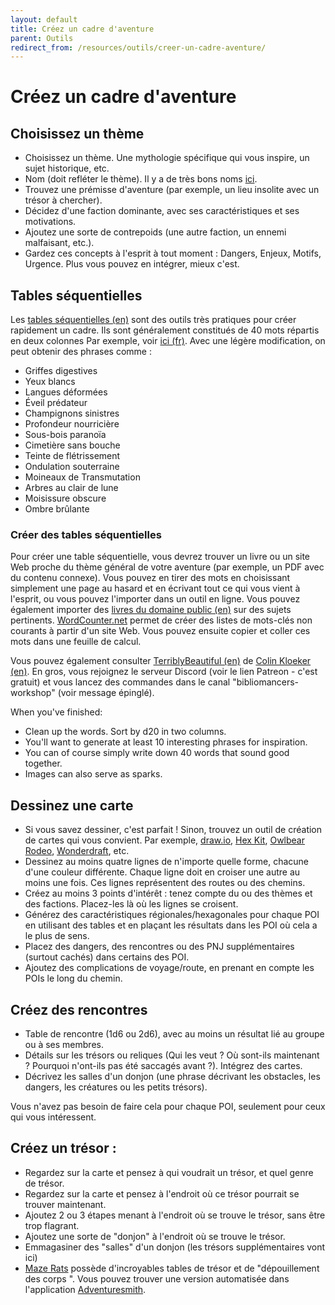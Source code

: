 ```yaml
---
layout: default
title: Créez un cadre d'aventure
parent: Outils
redirect_from: /resources/outils/creer-un-cadre-aventure/
---
```


# Créez un cadre d'aventure

## Choisissez un thème
- Choisissez un thème. Une mythologie spécifique qui vous inspire, un sujet historique, etc.
- Nom (doit refléter le thème). Il y a de très bons noms [ici](https://www.fantasynamegenerators.com/forest_names.php).
- Trouvez une prémisse d'aventure (par exemple, un lieu insolite avec un trésor à chercher).
- Décidez d'une faction dominante, avec ses caractéristiques et ses motivations.
- Ajoutez une sorte de contrepoids (une autre faction, un ennemi malfaisant, etc.).
- Gardez ces concepts à l'esprit à tout moment : Dangers, Enjeux, Motifs, Urgence. Plus vous pouvez en intégrer, mieux c'est.

## Tables séquentielles
Les [tables séquentielles (en)](https://www.bastionland.com/2017/11/electric-modernity-and-spark-tables.html) sont des outils très pratiques pour créer rapidement un cadre. Ils sont généralement constitués de 40 mots répartis en deux colonnes
Par exemple, voir [ici (fr)](https://docs.google.com/spreadsheets/d/1Nck6n5UbW6FMzYD7Q_yhNBC3gYYHTGYFd-dKv2O8DD8). 
Avec une légère modification, on peut obtenir des phrases comme :  
- Griffes digestives
- Yeux blancs
- Langues déformées
- Éveil prédateur
- Champignons sinistres
- Profondeur nourricière
- Sous-bois paranoïa
- Cimetière sans bouche
- Teinte de flétrissement
- Ondulation souterraine
- Moineaux de Transmutation
- Arbres au clair de lune
- Moisissure obscure
- Ombre brûlante

### Créer des tables séquentielles
Pour créer une table séquentielle, vous devrez trouver un livre ou un site Web proche du thème général de votre aventure (par exemple, un PDF avec du contenu connexe).
Vous pouvez en tirer des mots en choisissant simplement une page au hasard et en écrivant tout ce qui vous vient à l'esprit, ou vous pouvez l'importer dans un outil en ligne.
Vous pouvez également importer des [livres du domaine public (en)](https://archive.org/details/texts) sur des sujets pertinents.
[WordCounter.net](https://wordcounter.net/website-word-count) permet de créer des listes de mots-clés non courants à partir d'un site Web.
Vous pouvez ensuite copier et coller ces mots dans une feuille de calcul.

Vous pouvez également consulter [TerriblyBeautiful (en)](https://www.patreon.com/terriblybeautiful) de [Colin Kloeker (en)](https://twitter.com/colinkloecker?lang=en).
En gros, vous rejoignez le serveur Discord (voir le lien Patreon - c'est gratuit) et vous lancez des commandes dans le canal "bibliomancers-workshop" (voir message épinglé).

When you've finished:  
- Clean up the words. Sort by d20 in two columns.
- You'll want to generate at least 10 interesting phrases for inspiration.
- You can of course simply write down 40 words that sound good together.
- Images can also serve as sparks.

## Dessinez une carte
- Si vous savez dessiner, c'est parfait ! Sinon, trouvez un outil de création de cartes qui vous convient. Par exemple, [draw.io](http://draw.io), [Hex Kit](https://coneofnegativeenergy.com/hex-kit/), [Owlbear Rodeo](https://www.owlbear.rodeo/), [Wonderdraft](http://wonderdraft.net/), etc.
- Dessinez au moins quatre lignes de n'importe quelle forme, chacune d'une couleur différente. Chaque ligne doit en croiser une autre au moins une fois. Ces lignes représentent des routes ou des chemins.
- Créez au moins 3 points d'intérêt : tenez compte du ou des thèmes et des factions. Placez-les là où les lignes se croisent.
- Générez des caractéristiques régionales/hexagonales pour chaque POI en utilisant des tables et en plaçant les résultats dans les POI où cela a le plus de sens.
- Placez des dangers, des rencontres ou des PNJ supplémentaires (surtout cachés) dans certains des POI.
- Ajoutez des complications de voyage/route, en prenant en compte les POIs le long du chemin.

## Créez des rencontres
- Table de rencontre (1d6 ou 2d6), avec au moins un résultat lié au groupe ou à ses membres.
- Détails sur les trésors ou reliques (Qui les veut ? Où sont-ils maintenant ? Pourquoi n'ont-ils pas été saccagés avant ?). Intégrez des cartes.
- Décrivez les salles d'un donjon (une phrase décrivant les obstacles, les dangers, les créatures ou les petits trésors).

Vous n'avez pas besoin de faire cela pour chaque POI, seulement pour ceux qui vous intéressent.

## Créez un trésor :
- Regardez sur la carte et pensez à qui voudrait un trésor, et quel genre de trésor.
- Regardez sur la carte et pensez à l'endroit où ce trésor pourrait se trouver maintenant.
- Ajoutez 2 ou 3 étapes menant à l'endroit où se trouve le trésor, sans être trop flagrant.
- Ajoutez une sorte de "donjon" à l'endroit où se trouve le trésor.
- Emmagasiner des "salles" d'un donjon (les trésors supplémentaires vont ici)
- [Maze Rats](https://questingbeast.itch.io/maze-rats) possède d'incroyables tables de trésor et de "dépouillement des corps ". Vous pouvez trouver une version automatisée dans l'application [Adventuresmith](https://play.google.com/store/apps/details?id=org.steavesea.adventuresmith&hl=en_US&gl=US).
